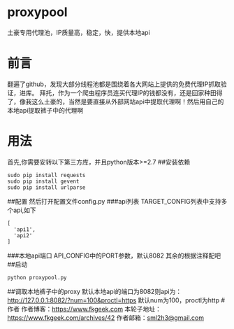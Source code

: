 # proxypool
土豪专用代理池，IP质量高，稳定，快，提供本地api
# 前言
翻遍了github，发现大部分线程池都是围绕着各大网站上提供的免费代理IP抓取验证，进库。
拜托，作为一个爬虫程序员连买代理IP的钱都没有，还是回家种田得了，像我这么土豪的，当然是要直接从外部网站api中提取代理啊！然后用自己的本地api提取裤子中的代理啊
# 用法
首先,你需要安转以下第三方库，并且python版本>=2.7
##安装依赖
```
sudo pip install requests
sudo pip install gevent
sudo pip install urlparse
```
##配置
然后打开配置文件config.py
###api列表
TARGET_CONFIG列表中支持多个api,如下
```
[
  'api1',
  'api2'
]
```
###本地api端口
API_CONFIG中的PORT参数，默认8082
其余的根据注释配吧
##启动
```
python proxypool.py
```
##调取本地裤子中的proxy
默认本地api的端口为8082则api为：http://127.0.0.1:8082/?num=100&proctl=https
默认num为100，proctl为http
#作者
作者博客：https://www.fkgeek.com
本轮子地址：https://www.fkgeek.com/archives/42
作者邮箱：sml2h3@gmail.com
